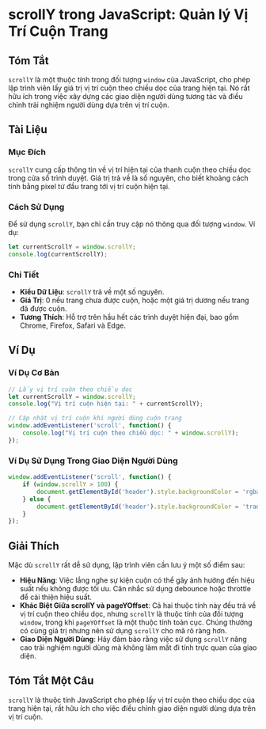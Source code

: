 <!--
Meta Description: # scrollY trong JavaScript: Quản lý Vị Trí Cuộn Trang ## Tóm Tắt `scrollY` là một thuộc tính trong đối tượng `window` của JavaScript, cho phép lập trì...
Meta Keywords: cuộn, scrolly, trí, window, trang
-->

# scrollY trong JavaScript: Quản lý Vị Trí Cuộn Trang

## Tóm Tắt
`scrollY` là một thuộc tính trong đối tượng `window` của JavaScript, cho phép lập trình viên lấy giá trị vị trí cuộn theo chiều dọc của trang hiện tại. Nó rất hữu ích trong việc xây dựng các giao diện người dùng tương tác và điều chỉnh trải nghiệm người dùng dựa trên vị trí cuộn.

## Tài Liệu
### Mục Đích
`scrollY` cung cấp thông tin về vị trí hiện tại của thanh cuộn theo chiều dọc trong cửa sổ trình duyệt. Giá trị trả về là số nguyên, cho biết khoảng cách tính bằng pixel từ đầu trang tới vị trí cuộn hiện tại.

### Cách Sử Dụng
Để sử dụng `scrollY`, bạn chỉ cần truy cập nó thông qua đối tượng `window`. Ví dụ:

```javascript
let currentScrollY = window.scrollY;
console.log(currentScrollY);
```

### Chi Tiết
- **Kiểu Dữ Liệu**: `scrollY` trả về một số nguyên.
- **Giá Trị**: 0 nếu trang chưa được cuộn, hoặc một giá trị dương nếu trang đã được cuộn.
- **Tương Thích**: Hỗ trợ trên hầu hết các trình duyệt hiện đại, bao gồm Chrome, Firefox, Safari và Edge.

## Ví Dụ
### Ví Dụ Cơ Bản
```javascript
// Lấy vị trí cuộn theo chiều dọc
let currentScrollY = window.scrollY;
console.log("Vị trí cuộn hiện tại: " + currentScrollY);

// Cập nhật vị trí cuộn khi người dùng cuộn trang
window.addEventListener('scroll', function() {
    console.log("Vị trí cuộn theo chiều dọc: " + window.scrollY);
});
```

### Ví Dụ Sử Dụng Trong Giao Diện Người Dùng
```javascript
window.addEventListener('scroll', function() {
    if (window.scrollY > 100) {
        document.getElementById('header').style.backgroundColor = 'rgba(0, 0, 0, 0.8)';
    } else {
        document.getElementById('header').style.backgroundColor = 'transparent';
    }
});
```

## Giải Thích
Mặc dù `scrollY` rất dễ sử dụng, lập trình viên cần lưu ý một số điểm sau:
- **Hiệu Năng**: Việc lắng nghe sự kiện cuộn có thể gây ảnh hưởng đến hiệu suất nếu không được tối ưu. Cân nhắc sử dụng debounce hoặc throttle để cải thiện hiệu suất.
- **Khác Biệt Giữa scrollY và pageYOffset**: Cả hai thuộc tính này đều trả về vị trí cuộn theo chiều dọc, nhưng `scrollY` là thuộc tính của đối tượng `window`, trong khi `pageYOffset` là một thuộc tính toàn cục. Chúng thường có cùng giá trị nhưng nên sử dụng `scrollY` cho mã rõ ràng hơn.
- **Giao Diện Người Dùng**: Hãy đảm bảo rằng việc sử dụng `scrollY` nâng cao trải nghiệm người dùng mà không làm mất đi tính trực quan của giao diện.

## Tóm Tắt Một Câu
`scrollY` là thuộc tính JavaScript cho phép lấy vị trí cuộn theo chiều dọc của trang hiện tại, rất hữu ích cho việc điều chỉnh giao diện người dùng dựa trên vị trí cuộn.